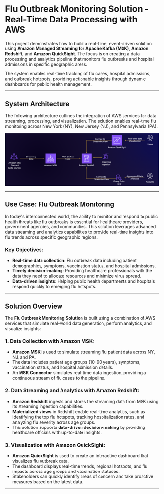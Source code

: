 # Flu Outbreak Monitoring Solution - Real-Time Data Processing with AWS

This project demonstrates how to build a real-time, event-driven solution using **Amazon Managed Streaming for Apache Kafka (MSK)**, **Amazon Redshift**, and **Amazon QuickSight**. The focus is on creating a data processing and analytics pipeline that monitors flu outbreaks and hospital admissions in specific geographic areas.

The system enables real-time tracking of flu cases, hospital admissions, and outbreak hotspots, providing actionable insights through dynamic dashboards for public health management.

---

## System Architecture

The following architecture outlines the integration of AWS services for data streaming, processing, and visualization. The solution enables real-time flu monitoring across New York (NY), New Jersey (NJ), and Pennsylvania (PA).

![System Architecture](https://github.com/LunaticWrath07/cloud/raw/master/diagrams/system%20arch.png)


---

## Use Case: Flu Outbreak Monitoring

In today's interconnected world, the ability to monitor and respond to public health threats like flu outbreaks is essential for healthcare providers, government agencies, and communities. This solution leverages advanced data streaming and analytics capabilities to provide real-time insights into flu trends across specific geographic regions.

### Key Objectives:
- **Real-time data collection**: Flu outbreak data including patient demographics, symptoms, vaccination status, and hospital admissions.
- **Timely decision-making**: Providing healthcare professionals with the data they need to allocate resources and minimize virus spread.
- **Data-driven insights**: Helping public health departments and hospitals respond quickly to emerging flu hotspots.

---

## Solution Overview

The **Flu Outbreak Monitoring Solution** is built using a combination of AWS services that simulate real-world data generation, perform analytics, and visualize insights:

### 1. Data Collection with Amazon MSK:
- **Amazon MSK** is used to simulate streaming flu patient data across NY, NJ, and PA.
- The data includes patient age groups (10-90 years), symptoms, vaccination status, and hospital admission details.
- An **MSK Connector** simulates real-time data ingestion, providing a continuous stream of flu cases to the pipeline.

### 2. Data Streaming and Analytics with Amazon Redshift:
- **Amazon Redshift** ingests and stores the streaming data from MSK using its streaming ingestion capabilities.
- **Materialized views** in Redshift enable real-time analytics, such as identifying the top flu hotspots, tracking hospitalization rates, and analyzing flu severity across age groups.
- This solution supports **data-driven decision-making** by providing healthcare officials with up-to-date insights.

### 3. Visualization with Amazon QuickSight:
- **Amazon QuickSight** is used to create an interactive dashboard that visualizes flu outbreak data.
- The dashboard displays real-time trends, regional hotspots, and flu impacts across age groups and vaccination statuses.
- Stakeholders can quickly identify areas of concern and take proactive measures based on the latest data.

---


